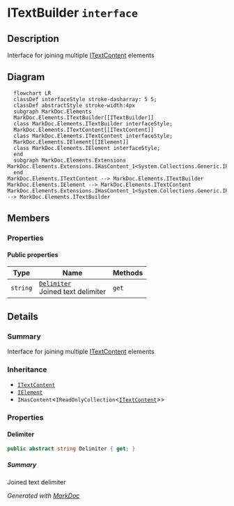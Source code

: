 # ITextBuilder `interface`

## Description
Interface for joining multiple [ITextContent](./ITextContent.md) elements

## Diagram
```mermaid
  flowchart LR
  classDef interfaceStyle stroke-dasharray: 5 5;
  classDef abstractStyle stroke-width:4px
  subgraph MarkDoc.Elements
  MarkDoc.Elements.ITextBuilder[[ITextBuilder]]
  class MarkDoc.Elements.ITextBuilder interfaceStyle;
  MarkDoc.Elements.ITextContent[[ITextContent]]
  class MarkDoc.Elements.ITextContent interfaceStyle;
  MarkDoc.Elements.IElement[[IElement]]
  class MarkDoc.Elements.IElement interfaceStyle;
  end
  subgraph MarkDoc.Elements.Extensions
MarkDoc.Elements.Extensions.IHasContent_1<System.Collections.Generic.IReadOnlyCollection_1[[IHasContent]]
  end
MarkDoc.Elements.ITextContent --> MarkDoc.Elements.ITextBuilder
MarkDoc.Elements.IElement --> MarkDoc.Elements.ITextContent
MarkDoc.Elements.Extensions.IHasContent_1<System.Collections.Generic.IReadOnlyCollection_1 --> MarkDoc.Elements.ITextBuilder
```

## Members
### Properties
#### Public  properties
| Type | Name | Methods |
| --- | --- | --- |
| `string` | [`Delimiter`](#delimiter)<br>Joined text delimiter | `get` |

## Details
### Summary
Interface for joining multiple [ITextContent](./ITextContent.md) elements

### Inheritance
 - [
`ITextContent`
](./ITextContent.md)
 - [
`IElement`
](./IElement.md)
 - `IHasContent`&lt;`IReadOnlyCollection`&lt;[`ITextContent`](./ITextContent.md)&gt;&gt;

### Properties
#### Delimiter
```csharp
public abstract string Delimiter { get; }
```
##### Summary
Joined text delimiter

*Generated with* [*MarkDoc*](https://github.com/hailstorm75/MarkDoc.Core)
